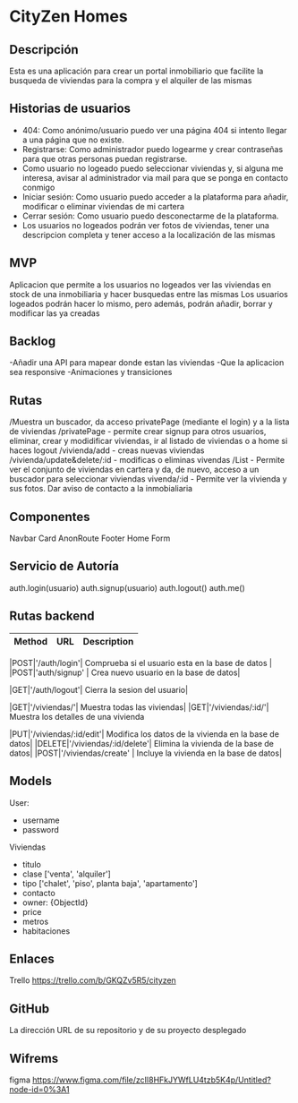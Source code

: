 # CityZen Homes

## Descripción

Esta es una aplicación para crear un portal inmobiliario que facilite la busqueda de viviendas para la compra y el alquiler de las mismas

## Historias de usuarios

- 404: Como anónimo/usuario puedo ver una página 404 si intento llegar a una página que no existe.
- Registrarse: Como administrador puedo logearme y crear contraseñas para que otras personas puedan registrarse.
- Como usuario no logeado puedo seleccionar viviendas y, si alguna me interesa, avisar al administrador via mail para que se ponga en contacto conmigo
- Iniciar sesión: Como usuario puedo acceder a la plataforma para añadir, modificar o eliminar viviendas de mi cartera
- Cerrar sesión: Como usuario puedo desconectarme de la plataforma.
- Los usuarios no logeados podrán ver fotos de viviendas, tener una descripcion completa y tener acceso a la localización de las mismas

## MVP

Aplicacion que permite a los usuarios no logeados ver las viviendas en stock de una inmobiliaria y hacer busquedas entre las mismas
Los usuarios logeados podrán hacer lo mismo, pero además, podrán añadir, borrar y modificar las ya creadas

## Backlog

-Añadir una API para mapear donde estan las viviendas
-Que la aplicacion sea responsive
-Animaciones y transiciones

## Rutas

/Muestra un buscador, da acceso privatePage (mediante el login) y a la lista de viviendas
/privatePage - permite crear signup para otros usuarios, eliminar, crear y modidificar viviendas, ir al listado de viviendas o a home si haces logout
/vivienda/add - creas nuevas viviendas
/vivienda/update&delete/:id - modificas o eliminas vivendas
/List - Permite ver el conjunto de viviendas en cartera y da, de nuevo, acceso a un buscador para seleccionar viviendas 
vivenda/:id - Permite ver la vivienda y sus fotos. Dar aviso de contacto a la inmobialiaria

## Componentes

Navbar
Card
AnonRoute
Footer
Home
Form

## Servicio de Autoría

auth.login(usuario)
auth.signup(usuario)
auth.logout()
auth.me()

## Rutas backend

|Method|URL|Description|
|------|---|-----------|

|POST|'/auth/login'| Comprueba si el usuario esta en la base de datos |
|POST|'auth/signup' | Crea nuevo usuario en la base de datos|

|GET|'/auth/logout'| Cierra la sesion del usuario|

|GET|'/viviendas/'| Muestra todas las viviendas|
|GET|'/viviendas/:id/'| Muestra los detalles de una vivienda

|PUT|'/viviendas/:id/edit'| Modifica los datos de la vivienda en la base de datos|
|DELETE|'/viviendas/:id/delete'| Elimina la vivienda de la base de datos|
|POST|'/viviendas/create' | Incluye la vivienda en la base de datos|

## Models

User: 
- username
- password

Viviendas
- titulo
- clase ['venta', 'alquiler']
- tipo ['chalet', 'piso', planta baja', 'apartamento']
- contacto
- owner: {ObjectId}
- price
- metros
- habitaciones

## Enlaces
Trello
https://trello.com/b/GKQZv5R5/cityzen

## GitHub
La dirección URL de su repositorio y de su proyecto desplegado

## Wifrems
figma
https://www.figma.com/file/zcIl8HFkJYWfLU4tzb5K4p/Untitled?node-id=0%3A1
